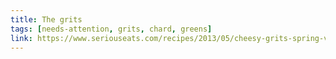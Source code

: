 ```yaml
---
title: The grits
tags: [needs-attention, grits, chard, greens]
link: https://www.seriouseats.com/recipes/2013/05/cheesy-grits-spring-vegetables-recipe.html
---
```


